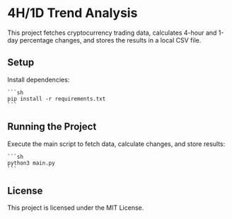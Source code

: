 # 4H/1D Trend Analysis

This project fetches cryptocurrency trading data, calculates 4-hour and 1-day percentage changes, and stores the results in a local CSV file.


## Setup

Install dependencies:

    ```sh
    pip install -r requirements.txt
    ```

## Running the Project

Execute the main script to fetch data, calculate changes, and store results:

    ```sh
    python3 main.py
    ```

## License

This project is licensed under the MIT License.
